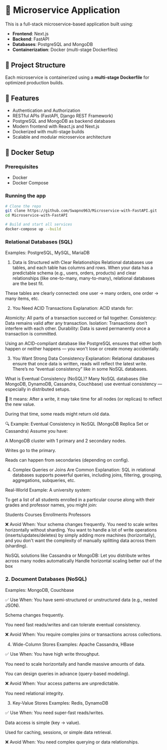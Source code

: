 # 🧩 Microservice Application

This is a full-stack microservice-based application built using:

- **Frontend**: Next.js
- **Backend**: FastAPI
- **Databases**: PostgreSQL and MongoDB
- **Containerization**: Docker (multi-stage Dockerfiles)

## 🧱 Project Structure


Each microservice is containerized using a **multi-stage Dockerfile** for optimized production builds.

## 🚀 Features

- Authentication and Authorization
- RESTful APIs (FastAPI, Django REST Framework)
- PostgreSQL and MongoDB as backend databases
- Modern frontend with React.js and Next.js
- Dockerized with multi-stage builds
- Scalable and modular microservice architecture

## 🐳 Docker Setup

### Prerequisites

- Docker
- Docker Compose

### Running the app

```bash
# Clone the repo
git clone https://github.com/Swapno963/Microservice-with-FastAPI.git
cd Microservice-with-FastAPI

# Build and start all services
docker-compose up --build
```

### Relational Databases (SQL)
Examples: PostgreSQL, MySQL, MariaDB
1. Data is Structured with Clear Relationships
Relational databases use tables, and each table has columns and rows. When your data has a predictable schema (e.g., users, orders, products) and clear relationships (like one-to-many, many-to-many), relational databases are the best fit.

These tables are clearly connected: one user → many orders, one order → many items, etc.



2. You Need ACID Transactions
Explanation:
ACID stands for:

Atomicity: All parts of a transaction succeed or fail together.
Consistency: Data remains valid after any transaction.
Isolation: Transactions don’t interfere with each other.
Durability: Data is saved permanently once a transaction is committed.

Using an ACID-compliant database like PostgreSQL ensures that either both happen or neither happens — you won't lose or create money accidentally.



3. You Want Strong Data Consistency
Explanation:
Relational databases ensure that once data is written, reads will reflect the latest write. There’s no “eventual consistency” like in some NoSQL databases.

What is Eventual Consistency (NoSQL)?
Many NoSQL databases (like MongoDB, DynamoDB, Cassandra, Couchbase) use eventual consistency — especially in distributed setups.

🧠 It means: After a write, it may take time for all nodes (or replicas) to reflect the new value.

During that time, some reads might return old data.

🔍 Example: Eventual Consistency in NoSQL (MongoDB Replica Set or Cassandra)
Assume you have:

A MongoDB cluster with 1 primary and 2 secondary nodes.

Writes go to the primary.

Reads can happen from secondaries (depending on config).




4. Complex Queries or Joins Are Common
Explanation:
SQL in relational databases supports powerful queries, including joins, filtering, grouping, aggregations, subqueries, etc.

Real-World Example:
A university system:

To get a list of all students enrolled in a particular course along with their grades and professor names, you might join:

Students
Courses
Enrollments
Professors


❌ Avoid When:
Your schema changes frequently.
You need to scale writes horizontally without sharding.
You want to handle a lot of write operations (inserts/updates/deletes) by simply adding more machines (horizontally), and you don't want the complexity of manually splitting data across them (sharding).

NoSQL solutions like Cassandra or MongoDB:
Let you distribute writes across many nodes automatically
Handle horizontal scaling better out of the box



### 2. Document Databases (NoSQL)
Examples: MongoDB, Couchbase

✅ Use When:
You have semi-structured or unstructured data (e.g., nested JSON).

Schema changes frequently.

You need fast reads/writes and can tolerate eventual consistency.

❌ Avoid When:
You require complex joins or transactions across collections.





4. Wide-Column Stores
Examples: Apache Cassandra, HBase

✅ Use When:
You have high write throughput.

You need to scale horizontally and handle massive amounts of data.

You can design queries in advance (query-based modeling).

❌ Avoid When:
Your access patterns are unpredictable.

You need relational integrity.


3. Key-Value Stores
Examples: Redis, DynamoDB

✅ Use When:
You need super-fast reads/writes.

Data access is simple (key → value).

Used for caching, sessions, or simple data retrieval.

❌ Avoid When:
You need complex querying or data relationships.

